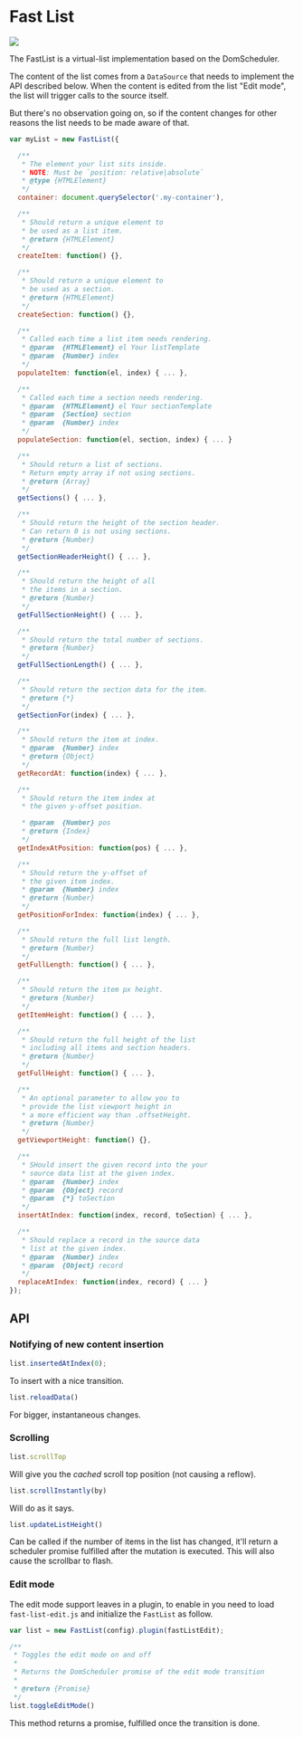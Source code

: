 # Fast List
[![](https://travis-ci.org/gaia-components/fast-list.svg)](https://travis-ci.org/gaia-components/fast-list)

The FastList is a virtual-list implementation based on the DomScheduler.

The content of the list comes from a `DataSource` that needs to implement the API described
below. When the content is edited from the list "Edit mode", the list will trigger calls to the source itself.

But there's no observation going on, so if the content changes for other reasons the list needs to be made aware of that.

```js
var myList = new FastList({

  /**
   * The element your list sits inside.
   * NOTE: Must be `position: relative|absolute`
   * @type {HTMLElement}
   */
  container: document.querySelector('.my-container'),

  /**
   * Should return a unique element to
   * be used as a list item.
   * @return {HTMLElement}
   */
  createItem: function() {},

  /**
   * Should return a unique element to
   * be used as a section.
   * @return {HTMLElement}
   */
  createSection: function() {},

  /**
   * Called each time a list item needs rendering.
   * @param  {HTMLElement} el Your listTemplate
   * @param  {Number} index
   */
  populateItem: function(el, index) { ... },

  /**
   * Called each time a section needs rendering.
   * @param  {HTMLElement} el Your sectionTemplate
   * @param  {Section} section
   * @param  {Number} index
   */
  populateSection: function(el, section, index) { ... }

  /**
   * Should return a list of sections.
   * Return empty array if not using sections.
   * @return {Array}
   */
  getSections() { ... },

  /**
   * Should return the height of the section header.
   * Can return 0 is not using sections.
   * @return {Number}
   */
  getSectionHeaderHeight() { ... },

  /**
   * Should return the height of all
   * the items in a section.
   * @return {Number}
   */
  getFullSectionHeight() { ... },

  /**
   * Should return the total number of sections.
   * @return {Number}
   */
  getFullSectionLength() { ... },

  /**
   * Should return the section data for the item.
   * @return {*}
   */
  getSectionFor(index) { ... },

  /**
   * Should return the item at index.
   * @param  {Number} index
   * @return {Object}
   */
  getRecordAt: function(index) { ... },

  /**
   * Should return the item index at
   * the given y-offset position.

   * @param  {Number} pos
   * @return {Index}
   */
  getIndexAtPosition: function(pos) { ... },

  /**
   * Should return the y-offset of
   * the given item index.
   * @param  {Number} index
   * @return {Number}
   */
  getPositionForIndex: function(index) { ... },

  /**
   * Should return the full list length.
   * @return {Number}
   */
  getFullLength: function() { ... },

  /**
   * Should return the item px height.
   * @return {Number}
   */
  getItemHeight: function() { ... },

  /**
   * Should return the full height of the list
   * including all items and section headers.
   * @return {Number}
   */
  getFullHeight: function() { ... },

  /**
   * An optional parameter to allow you to
   * provide the list viewport height in
   * a more efficient way than .offsetHeight.
   * @return {Number}
   */
  getViewportHeight: function() {},

  /**
   * SHould insert the given record into the your
   * source data list at the given index.
   * @param  {Number} index
   * @param  {Object} record
   * @param  {*} toSection
   */
  insertAtIndex: function(index, record, toSection) { ... },

  /**
   * Should replace a record in the source data
   * list at the given index.
   * @param  {Number} index
   * @param  {Object} record
   */
  replaceAtIndex: function(index, record) { ... }
});
```

## API

### Notifying of new content insertion

```js
list.insertedAtIndex(0);
```

To insert with a nice transition.

```js
list.reloadData()
```

For bigger, instantaneous changes.

### Scrolling

```js
list.scrollTop
```

Will give you the *cached* scroll top position (not causing a reflow).

```js
list.scrollInstantly(by)
```

Will do as it says.

```js
list.updateListHeight()
```

Can be called if the number of items in the list has changed, it'll return a scheduler promise fulfilled after the mutation is executed. This will also cause the scrollbar to flash.

### Edit mode
The edit mode support leaves in a plugin, to enable in you need to load
`fast-list-edit.js` and initialize the `FastList` as follow.
```js
var list = new FastList(config).plugin(fastListEdit);
```

```js
/**
 * Toggles the edit mode on and off
 *
 * Returns the DomScheduler promise of the edit mode transition
 *
 * @return {Promise}
 */
list.toggleEditMode()
```

This method returns a promise, fulfilled once the transition is done.

